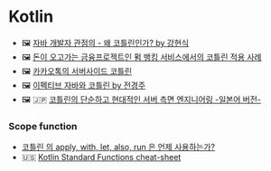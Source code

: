 # Kotlin
- 🖼 [자바 개발자 관점의 - 왜 코틀린인가? by 강현식](https://youtu.be/HhifPEExguA)
- 🖼 [돈이 오고가는 금융프로젝트인 펌 뱅킹 서비스에서의 코틀린 적용 사례](https://mk-v1.kakaocdn.net/dn/if-kakao/conf2019/conf_video_2019/1_103_04_m1.mp4)
- 🖼 [카카오톡의 서버사이드 코틀린](https://tv.kakao.com/channel/3150758/cliplink/391419295)
- 🖼 [이펙티브 자바와 코틀린 by 전경주](https://youtu.be/QIRJKIDLZgU)
- 🖼 🇯🇵 [코틀린의 단순하고 현대적인 서버 측면 엔지니어링 -일본어 버전-](https://youtu.be/bH1PTncifBk)

### Scope function
- [코틀린 의 apply, with, let, also, run 은 언제 사용하는가?](https://medium.com/@limgyumin/%EC%BD%94%ED%8B%80%EB%A6%B0-%EC%9D%98-apply-with-let-also-run-%EC%9D%80-%EC%96%B8%EC%A0%9C-%EC%82%AC%EC%9A%A9%ED%95%98%EB%8A%94%EA%B0%80-4a517292df29)
- 🇺🇸 [Kotlin Standard Functions cheat-sheet](https://medium.com/androiddevelopers/kotlin-standard-functions-cheat-sheet-27f032dd4326)